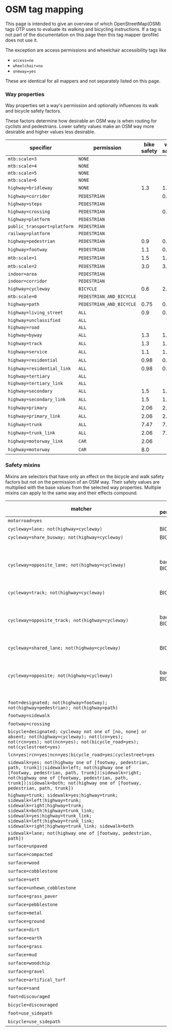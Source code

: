 # OSM tag mapping

This page is intended to give an overview of which OpenStreetMap(OSM) tags OTP uses to evaluate its
walking and bicycling instructions. If a tag is not part of the documentation on this page
then this tag mapper (profile) does not use it. 

The exception are access permissions and wheelchair accessibility tags like

- `access=no`
- `wheelchair=no`
- `oneway=yes`

These are identical for all mappers and not separately listed on this page.

### Way properties

Way properties set a way's permission and optionally influences its walk and bicycle safety factors.

These factors determine how desirable an OSM way is when routing for cyclists and pedestrians.
Lower safety values make an OSM way more desirable and higher values less desirable.

<!-- props BEGIN -->
<!-- NOTE! This section is auto-generated. Do not change, change doc in code instead. -->

| specifier                   | permission               | bike safety | walk safety |
|-----------------------------|--------------------------|-------------|-------------|
| `mtb:scale=3`               | `NONE`                   |             |             |
| `mtb:scale=4`               | `NONE`                   |             |             |
| `mtb:scale=5`               | `NONE`                   |             |             |
| `mtb:scale=6`               | `NONE`                   |             |             |
| `highway=bridleway`         | `NONE`                   | 1.3         | 1.3         |
| `highway=corridor`          | `PEDESTRIAN`             |             | 0.9         |
| `highway=steps`             | `PEDESTRIAN`             |             |             |
| `highway=crossing`          | `PEDESTRIAN`             |             | 0.9         |
| `highway=platform`          | `PEDESTRIAN`             |             |             |
| `public_transport=platform` | `PEDESTRIAN`             |             |             |
| `railway=platform`          | `PEDESTRIAN`             |             |             |
| `highway=pedestrian`        | `PEDESTRIAN`             | 0.9         | 0.8         |
| `highway=footway`           | `PEDESTRIAN`             | 1.1         | 0.8         |
| `mtb:scale=1`               | `PEDESTRIAN`             | 1.5         | 1.5         |
| `mtb:scale=2`               | `PEDESTRIAN`             | 3.0         | 3.0         |
| `indoor=area`               | `PEDESTRIAN`             |             |             |
| `indoor=corridor`           | `PEDESTRIAN`             |             |             |
| `highway=cycleway`          | `BICYCLE`                | 0.6         | 2.0         |
| `mtb:scale=0`               | `PEDESTRIAN_AND_BICYCLE` |             |             |
| `highway=path`              | `PEDESTRIAN_AND_BICYCLE` | 0.75        | 0.85        |
| `highway=living_street`     | `ALL`                    | 0.9         | 0.95        |
| `highway=unclassified`      | `ALL`                    |             |             |
| `highway=road`              | `ALL`                    |             |             |
| `highway=byway`             | `ALL`                    | 1.3         | 1.3         |
| `highway=track`             | `ALL`                    | 1.3         | 1.3         |
| `highway=service`           | `ALL`                    | 1.1         | 1.1         |
| `highway=residential`       | `ALL`                    | 0.98        | 0.98        |
| `highway=residential_link`  | `ALL`                    | 0.98        | 0.98        |
| `highway=tertiary`          | `ALL`                    |             |             |
| `highway=tertiary_link`     | `ALL`                    |             |             |
| `highway=secondary`         | `ALL`                    | 1.5         | 1.5         |
| `highway=secondary_link`    | `ALL`                    | 1.5         | 1.5         |
| `highway=primary`           | `ALL`                    | 2.06        | 2.06        |
| `highway=primary_link`      | `ALL`                    | 2.06        | 2.06        |
| `highway=trunk`             | `ALL`                    | 7.47        | 7.47        |
| `highway=trunk_link`        | `ALL`                    | 2.06        | 7.47        |
| `highway=motorway_link`     | `CAR`                    | 2.06        |             |
| `highway=motorway`          | `CAR`                    | 8.0         |             |

<!-- props END -->

### Safety mixins

Mixins are selectors that have only an effect on the bicycle and walk safety factors but not on the
permission of an OSM way. Their safety values are multiplied with the base values from the selected
way properties. Multiple mixins can apply to the same way and their effects compound.

<!-- mixins BEGIN -->
<!-- NOTE! This section is auto-generated. Do not change, change doc in code instead. -->

| matcher                                                                                                                                                                                                                                                                                   | add permission    | remove permission      | bicycle safety                                      | walk safety |
|-------------------------------------------------------------------------------------------------------------------------------------------------------------------------------------------------------------------------------------------------------------------------------------------|-------------------|------------------------|-----------------------------------------------------|-------------|
| `motorroad=yes`                                                                                                                                                                                                                                                                           |                   | PEDESTRIAN_AND_BICYCLE |                                                     |             |
| `cycleway=lane; not(highway=cycleway)`                                                                                                                                                                                                                                                    | BICYCLE           |                        | 0.87                                                |             |
| `cycleway=share_busway; not(highway=cycleway)`                                                                                                                                                                                                                                            | BICYCLE           |                        | 0.92                                                |             |
| `cycleway=opposite_lane; not(highway=cycleway)`                                                                                                                                                                                                                                           | backward: BICYCLE |                        | no direction: 1.0 <br> forward: 1.0 <br> back: 0.87 |             |
| `cycleway=track; not(highway=cycleway)`                                                                                                                                                                                                                                                   | BICYCLE           |                        | 0.75                                                |             |
| `cycleway=opposite_track; not(highway=cycleway)`                                                                                                                                                                                                                                          | backward: BICYCLE |                        | no direction: 1.0 <br> forward: 1.0 <br> back: 0.75 |             |
| `cycleway=shared_lane; not(highway=cycleway)`                                                                                                                                                                                                                                             | BICYCLE           |                        | 0.77                                                |             |
| `cycleway=opposite; not(highway=cycleway)`                                                                                                                                                                                                                                                | backward: BICYCLE |                        | no direction: 1.0 <br> forward: 1.0 <br> back: 1.4  |             |
| `foot=designated; not(highway=footway); not(highway=pedestrian); not(highway=path)`                                                                                                                                                                                                       |                   |                        |                                                     | 0.9         |
| `footway=sidewalk`                                                                                                                                                                                                                                                                        |                   |                        | 2.5                                                 |             |
| `footway=crossing`                                                                                                                                                                                                                                                                        |                   |                        | 2.5                                                 |             |
| `bicycle=designated; cycleway not one of [no, none] or absent; not(highway=cycleway); not(lcn=yes); not(rcn=yes); not(ncn=yes); not(bicycle_road=yes); not(cyclestreet=yes)`                                                                                                              |                   |                        | 0.8                                                 |             |
| `lcn=yes¦rcn=yes¦ncn=yes¦bicycle_road=yes¦cyclestreet=yes`                                                                                                                                                                                                                                |                   |                        | 0.7                                                 |             |
| `sidewalk=yes; not(highway one of [footway, pedestrian, path, trunk])¦sidewalk=left; not(highway one of [footway, pedestrian, path, trunk])¦sidewalk=right; not(highway one of [footway, pedestrian, path, trunk])¦sidewalk=both; not(highway one of [footway, pedestrian, path, trunk])` |                   |                        |                                                     | 0.9         |
| `highway=trunk; sidewalk=yes¦highway=trunk; sidewalk=left¦highway=trunk; sidewalk=right¦highway=trunk; sidewalk=both¦highway=trunk_link; sidewalk=yes¦highway=trunk_link; sidewalk=left¦highway=trunk_link; sidewalk=right¦highway=trunk_link; sidewalk=both`                             |                   |                        |                                                     | 0.4         |
| `sidewalk=lane; not(highway one of [footway, pedestrian, path])`                                                                                                                                                                                                                          |                   |                        |                                                     | 0.95        |
| `surface=unpaved`                                                                                                                                                                                                                                                                         |                   |                        | 1.18                                                |             |
| `surface=compacted`                                                                                                                                                                                                                                                                       |                   |                        | 1.18                                                |             |
| `surface=wood`                                                                                                                                                                                                                                                                            |                   |                        | 1.18                                                |             |
| `surface=cobblestone`                                                                                                                                                                                                                                                                     |                   |                        | 1.3                                                 |             |
| `surface=sett`                                                                                                                                                                                                                                                                            |                   |                        | 1.3                                                 |             |
| `surface=unhewn_cobblestone`                                                                                                                                                                                                                                                              |                   |                        | 1.5                                                 |             |
| `surface=grass_paver`                                                                                                                                                                                                                                                                     |                   |                        | 1.3                                                 |             |
| `surface=pebblestone`                                                                                                                                                                                                                                                                     |                   |                        | 1.3                                                 |             |
| `surface=metal`                                                                                                                                                                                                                                                                           |                   |                        | 1.3                                                 |             |
| `surface=ground`                                                                                                                                                                                                                                                                          |                   |                        | 1.5                                                 |             |
| `surface=dirt`                                                                                                                                                                                                                                                                            |                   |                        | 1.5                                                 |             |
| `surface=earth`                                                                                                                                                                                                                                                                           |                   |                        | 1.5                                                 |             |
| `surface=grass`                                                                                                                                                                                                                                                                           |                   |                        | 1.5                                                 |             |
| `surface=mud`                                                                                                                                                                                                                                                                             |                   |                        | 1.5                                                 |             |
| `surface=woodchip`                                                                                                                                                                                                                                                                        |                   |                        | 1.5                                                 |             |
| `surface=gravel`                                                                                                                                                                                                                                                                          |                   |                        | 1.5                                                 |             |
| `surface=artifical_turf`                                                                                                                                                                                                                                                                  |                   |                        | 1.5                                                 |             |
| `surface=sand`                                                                                                                                                                                                                                                                            |                   |                        | 100.0                                               |             |
| `foot=discouraged`                                                                                                                                                                                                                                                                        |                   |                        |                                                     | 3.0         |
| `bicycle=discouraged`                                                                                                                                                                                                                                                                     |                   |                        | 3.0                                                 |             |
| `foot=use_sidepath`                                                                                                                                                                                                                                                                       |                   |                        |                                                     | 5.0         |
| `bicycle=use_sidepath`                                                                                                                                                                                                                                                                    |                   |                        | 5.0                                                 |             |

<!-- mixins END -->
